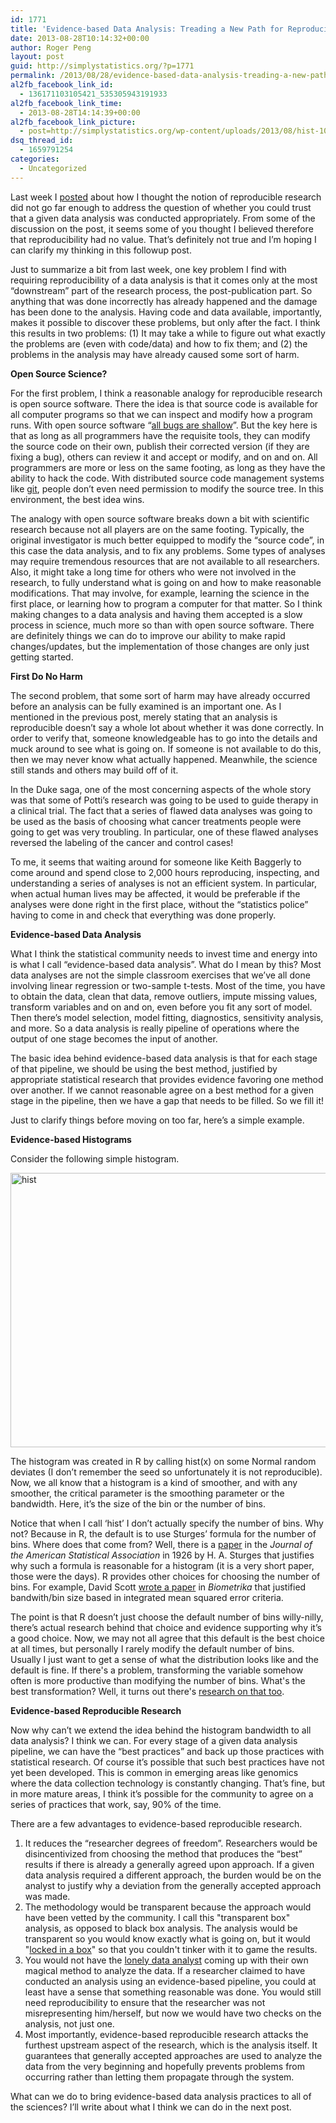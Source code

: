 ```yaml
---
id: 1771
title: 'Evidence-based Data Analysis: Treading a New Path for Reproducible Research (Part 2)'
date: 2013-08-28T10:14:32+00:00
author: Roger Peng
layout: post
guid: http://simplystatistics.org/?p=1771
permalink: /2013/08/28/evidence-based-data-analysis-treading-a-new-path-for-reproducible-research-part-2/
al2fb_facebook_link_id:
  - 136171103105421_535305943191933
al2fb_facebook_link_time:
  - 2013-08-28T14:14:39+00:00
al2fb_facebook_link_picture:
  - post=http://simplystatistics.org/wp-content/uploads/2013/08/hist-1024x703.png
dsq_thread_id:
  - 1659791254
categories:
  - Uncategorized
---
```

<p dir="ltr">
  Last week I <a href="http://simplystatistics.org/2013/08/21/treading-a-new-path-for-reproducible-research-part-1/">posted</a> about how I thought the notion of reproducible research did not go far enough to address the question of whether you could trust that a given data analysis was conducted appropriately. From some of the discussion on the post, it seems some of you thought I believed therefore that reproducibility had no value. That’s definitely not true and I’m hoping I can clarify my thinking in this followup post.
</p>

<p dir="ltr">
  Just to summarize a bit from last week, one key problem I find with requiring reproducibility of a data analysis is that it comes only at the most “downstream” part of the research process, the post-publication part. So anything that was done incorrectly has already happened and the damage has been done to the analysis. Having code and data available, importantly, makes it possible to discover these problems, but only after the fact. I think this results in two problems: (1) It may take a while to figure out what exactly the problems are (even with code/data) and how to fix them; and (2) the problems in the analysis may have already caused some sort of harm.
</p>

<p dir="ltr">
  <strong>Open Source Science?</strong>
</p>

<p dir="ltr">
  For the first problem, I think a reasonable analogy for reproducible research is open source software. There the idea is that source code is available for all computer programs so that we can inspect and modify how a program runs. With open source software “<a href="http://en.wikipedia.org/wiki/Linus's_Law">all bugs are shallow</a>”. But the key here is that as long as all programmers have the requisite tools, they can modify the source code on their own, publish their corrected version (if they are fixing a bug), others can review it and accept or modify, and on and on. All programmers are more or less on the same footing, as long as they have the ability to hack the code. With distributed source code management systems like <a href="http://git-scm.com">git</a>, people don’t even need permission to modify the source tree. In this environment, the best idea wins.
</p>

<p dir="ltr">
  The analogy with open source software breaks down a bit with scientific research because not all players are on the same footing. Typically, the original investigator is much better equipped to modify the “source code”, in this case the data analysis, and to fix any problems. Some types of analyses may require tremendous resources that are not available to all researchers. Also, it might take a long time for others who were not involved in the research, to fully understand what is going on and how to make reasonable modifications. That may involve, for example, learning the science in the first place, or learning how to program a computer for that matter. So I think making changes to a data analysis and having them accepted is a slow process in science, much more so than with open source software. There are definitely things we can do to improve our ability to make rapid changes/updates, but the implementation of those changes are only just getting started.
</p>

<p dir="ltr">
  <strong>First Do No Harm</strong>
</p>

<p dir="ltr">
  The second problem, that some sort of harm may have already occurred before an analysis can be fully examined is an important one. As I mentioned in the previous post, merely stating that an analysis is reproducible doesn’t say a whole lot about whether it was done correctly. In order to verify that, someone knowledgeable has to go into the details and muck around to see what is going on. If someone is not available to do this, then we may never know what actually happened. Meanwhile, the science still stands and others may build off of it.
</p>

<p dir="ltr">
  In the Duke saga, one of the most concerning aspects of the whole story was that some of Potti’s research was going to be used to guide therapy in a clinical trial. The fact that a series of flawed data analyses was going to be used as the basis of choosing what cancer treatments people were going to get was very troubling. In particular, one of these flawed analyses reversed the labeling of the cancer and control cases!
</p>

To me, it seems that waiting around for someone like Keith Baggerly to come around and spend close to 2,000 hours reproducing, inspecting, and understanding a series of analyses is not an efficient system. In particular, when actual human lives may be affected, it would be preferable if the analyses were done right in the first place, without the “statistics police” having to come in and check that everything was done properly.

**Evidence-based Data Analysis**

<p dir="ltr">
  What I think the statistical community needs to invest time and energy into is what I call “evidence-based data analysis”. What do I mean by this? Most data analyses are not the simple classroom exercises that we’ve all done involving linear regression or two-sample t-tests. Most of the time, you have to obtain the data, clean that data, remove outliers, impute missing values, transform variables and on and on, even before you fit any sort of model. Then there’s model selection, model fitting, diagnostics, sensitivity analysis, and more. So a data analysis is really pipeline of operations where the output of one stage becomes the input of another.
</p>

<p dir="ltr">
  The basic idea behind evidence-based data analysis is that for each stage of that pipeline, we should be using the best method, justified by appropriate statistical research that provides evidence favoring one method over another. If we cannot reasonable agree on a best method for a given stage in the pipeline, then we have a gap that needs to be filled. So we fill it!
</p>

<p dir="ltr">
  Just to clarify things before moving on too far, here’s a simple example.
</p>

<p dir="ltr">
  <strong>Evidence-based Histograms</strong>
</p>

<p dir="ltr">
  Consider the following simple histogram.
</p>

<p dir="ltr">
  <a href="http://simplystatistics.org/wp-content/uploads/2013/08/hist.png"><img class="alignright size-large wp-image-1773" alt="hist" src="http://simplystatistics.org/wp-content/uploads/2013/08/hist-1024x703.png" width="640" height="439" srcset="http://simplystatistics.org/wp-content/uploads/2013/08/hist-300x206.png 300w, http://simplystatistics.org/wp-content/uploads/2013/08/hist-1024x703.png 1024w" sizes="(max-width: 640px) 100vw, 640px" /></a>
</p>

<p dir="ltr">
  The histogram was created in R by calling hist(x) on some Normal random deviates (I don’t remember the seed so unfortunately it is not reproducible). Now, we all know that a histogram is a kind of smoother, and with any smoother, the critical parameter is the smoothing parameter or the bandwidth. Here, it’s the size of the bin or the number of bins.
</p>

Notice that when I call ‘hist’ I don’t actually specify the number of bins. Why not? Because in R, the default is to use Sturges’ formula for the number of bins. Where does that come from? Well, there is a [paper](http://amstat.tandfonline.com/doi/abs/10.1080/01621459.1926.10502161?journalCode=uasa20#.Uh3_FBbHKZY) in the _Journal of the American Statistical Association_ in 1926 by H. A. Sturges that justifies why such a formula is reasonable for a histogram (it is a very short paper, those were the days). R provides other choices for choosing the number of bins. For example, David Scott [wrote a paper](http://biomet.oxfordjournals.org/content/66/3/605.short) in _Biometrika_ that justified bandwith/bin size based in integrated mean squared error criteria.

The point is that R doesn’t just choose the default number of bins willy-nilly, there’s actual research behind that choice and evidence supporting why it’s a good choice. Now, we may not all agree that this default is the best choice at all times, but personally I rarely modify the default number of bins. Usually I just want to get a sense of what the distribution looks like and the default is fine. If there's a problem, transforming the variable somehow often is more productive than modifying the number of bins. What's the best transformation? Well, it turns out there's [research on that too](http://en.wikipedia.org/wiki/Power_transform).

**Evidence-based Reproducible Research**

<p dir="ltr">
  Now why can’t we extend the idea behind the histogram bandwidth to all data analysis? I think we can. For every stage of a given data analysis pipeline, we can have the “best practices” and back up those practices with statistical research. Of course it’s possible that such best practices have not yet been developed. This is common in emerging areas like genomics where the data collection technology is constantly changing. That’s fine, but in more mature areas, I think it’s possible for the community to agree on a series of practices that work, say, 90% of the time.
</p>

<p dir="ltr">
  There are a few advantages to evidence-based reproducible research.
</p>

  1. It reduces the “researcher degrees of freedom”. Researchers would be disincentivized from choosing the method that produces the “best” results if there is already a generally agreed upon approach. If a given data analysis required a different approach, the burden would be on the analyst to justify why a deviation from the generally accepted approach was made.
  2. The methodology would be transparent because the approach would have been vetted by the community. I call this "transparent box" analysis, as opposed to black box analysis. The analysis would be transparent so you would know exactly what is going on, but it would "[locked in a box](http://www.hulu.com/watch/284761)" so that you couldn't tinker with it to game the results.
  3. You would not have the [lonely data analyst](http://simplystatistics.org/2013/08/09/embarrassing-typos-reveal-the-dangers-of-the-lonely-data-analyst/) coming up with their own magical method to analyze the data. If a researcher claimed to have conducted an analysis using an evidence-based pipeline, you could at least have a sense that something reasonable was done. You would still need reproducibility to ensure that the researcher was not misrepresenting him/herself, but now we would have two checks on the analysis, not just one.
  4. Most importantly, evidence-based reproducible research attacks the furthest upstream aspect of the research, which is the analysis itself. It guarantees that generally accepted approaches are used to analyze the data from the very beginning and hopefully prevents problems from occurring rather than letting them propagate through the system.

<p dir="ltr">
  What can we do to bring evidence-based data analysis practices to all of the sciences? I’ll write about what I think we can do in the next post.
</p>